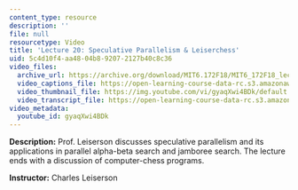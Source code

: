 ```yaml
---
content_type: resource
description: ''
file: null
resourcetype: Video
title: 'Lecture 20: Speculative Parallelism & Leiserchess'
uid: 5c4d10f4-aa48-04b8-9207-2127b40c8c36
video_files:
  archive_url: https://archive.org/download/MIT6.172F18/MIT6_172F18_lecture_20_300k.mp4
  video_captions_file: https://open-learning-course-data-rc.s3.amazonaws.com/6-172-performance-engineering-of-software-systems-fall-2018/d75e2509e0b0555485753bf96e06654d_3735211.vtt
  video_thumbnail_file: https://img.youtube.com/vi/gyaqXwi4BDk/default.jpg
  video_transcript_file: https://open-learning-course-data-rc.s3.amazonaws.com/6-172-performance-engineering-of-software-systems-fall-2018/c3f72782f84a2fccf432da255828dab6_3735211.pdf
video_metadata:
  youtube_id: gyaqXwi4BDk
---
```


**Description:** Prof. Leiserson discusses speculative parallelism and its applications in parallel alpha-beta search and jamboree search. The lecture ends with a discussion of computer-chess programs.

**Instructor:** Charles Leiserson
